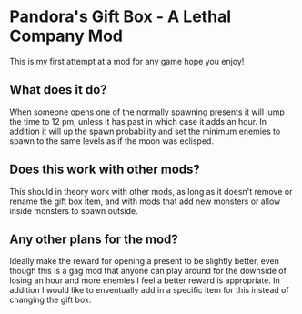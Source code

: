 # Pandora's Gift Box - A Lethal Company Mod

This is my first attempt at a mod for any game hope you enjoy!

## What does it do?

When someone opens one of the normally spawning presents it will jump the time to 12 pm, unless it has past in which case it adds an hour. In addition it will up the spawn probability and set the minimum enemies to spawn to the same levels as if the moon was eclisped.

## Does this work with other mods?

This should in theory work with other mods, as long as it doesn't remove or rename the gift box item, and with mods that add new monsters or allow inside monsters to spawn outside.

## Any other plans for the mod?

Ideally make the reward for opening a present to be slightly better, even though this is a gag mod that anyone can play around for the downside of losing an hour and more enemies I feel a better reward is appropriate. In addition I would like to enventually add in a specific item for this instead of changing the gift box.
